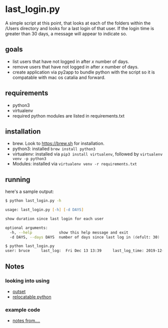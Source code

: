 # last_login.py

A simple script at this point, that looks at each of the folders within the /Users directory and looks for a last login of that user.  If the login time is greater than 30 days, a message will appear to indicate so.

## goals

- list users that have not logged in after _x_ number of days.
- remove users that have not logged in after _x_ number of days.
- create application via py2app to bundle python with the script so it is compatable with mac os catalia and forward.

## requirements

- python3
- virtualenv
- required python modules are listed in requirements.txt

## installation

- brew.  Look to <https://brew.sh> for installation.
- python3: installed `brew install python3`
- virtualenv: installed via `pip3 install virtualenv`, followed by `virtualenv venv -p python3`
- Modules: installed via `virtualenv venv -r requirements.txt`

## running

here's a sample output:

```zsh
$ python last_login.py -h

usage: last_login.py [-h] [-d DAYS]

show duration since last login for each user

optional arguments:
  -h, --help            show this help message and exit
  -d DAYS, --days DAYS  number of days since last log in (defult: 30)

$ python last_login.py 
user: bruce 	last_log:  Fri Dec 13 13:39 	last_log_time: 2019-12-13 13:39:00
```

## Notes

### looking into using

- [outset](https://github.com/chilcote/outset)
- [relocatable python](https://github.com/gregneagle/relocatable-python)

### example code

- [notes from....](https://derflounder.wordpress.com/2016/12/21/migrating-ad-mobile-accounts-to-local-user-accounts/)

